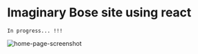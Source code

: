 # Imaginary Bose site using react

`In progress... !!!` 

![home-page-screenshot](../reactapp/src/images/home-page.png)